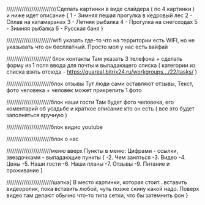 //////////////////////////Сделать картинки в виде слайдера ( по 4 картинки ) и ниже идет описание 
{
    1 - Зимняя пешая прогулка в кедровый лес 
    2 - Сплав на катамаранах 
    3 - Летняя рыбалка 
    4 - Прогулка на снегоходах 
    5 - Зимняя рыбалка 
    6 - Русская баня 
}

////////////////////////wifi
указать где-то что на территории есть WIFI, но не указывать что он бесплатный. Просто мол у нас есть вайфай 

/////////////////////// блок контакты
Там указать 3 телефона + сделать форму из 1 поля ввода для почты и выпадающего списка ( категории из списка взять отсюда - https://quareal.bitrix24.ru/workgroups.../22/tasks/ ) 

///////////////////////блок отзывы
Тут люди сами оставляют отзывы, Текст, фото человека + человек может прикрепить 1 фото 

///////////////////////блок наши гости
Там будет фото человека, его коментарий об усадьбе и краткое описание кто он есть ( все это будет заполняться вручную ) 

///////////////////////блок видио
youtube

///////////////////////блок о нас

///////////////////////меню вверх Пункты в меню: Цифрами - ссылки, звездочками - выпадающие пункты 
{
    -2. Чем заняться 
    -3. Видео 
    -4. Цены 
    -5. Наши гости 
    -6. Наши планы 
    -7. Отзывы
    -9. Питание и проживание 
}

////////////////////////шапка{
    В место картинки, которая стоит...вставить видеоролик, пока вставить любой, чуть позже скину какой надо. Поверх видео там делают обычно что-то типа сетки, что бы затемнить фон 
}
